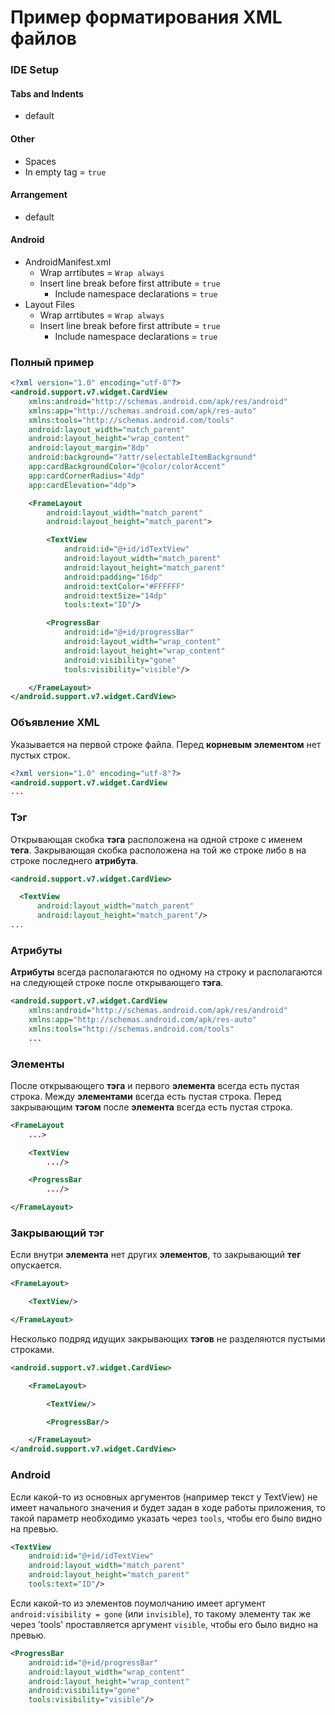 # Пример форматирования XML файлов

### IDE Setup
#### Tabs and Indents
* default

#### Other
* Spaces
 * In empty tag = `true`

#### Arrangement
* default

#### Android
* AndroidManifest.xml
  * Wrap arrtibutes = `Wrap always`
  * Insert line break before first attribute = `true`
    * Include namespace declarations = `true`
* Layout Files
  * Wrap arrtibutes = `Wrap always`
  * Insert line break before first attribute = `true`
    * Include namespace declarations = `true`

### Полный пример
```xml
<?xml version="1.0" encoding="utf-8"?>
<android.support.v7.widget.CardView
    xmlns:android="http://schemas.android.com/apk/res/android"
    xmlns:app="http://schemas.android.com/apk/res-auto"
    xmlns:tools="http://schemas.android.com/tools"
    android:layout_width="match_parent"
    android:layout_height="wrap_content"
    android:layout_margin="8dp"
    android:background="?attr/selectableItemBackground"
    app:cardBackgroundColor="@color/colorAccent"
    app:cardCornerRadius="4dp"
    app:cardElevation="4dp">

    <FrameLayout
        android:layout_width="match_parent"
        android:layout_height="match_parent">

        <TextView
            android:id="@+id/idTextView"
            android:layout_width="match_parent"
            android:layout_height="match_parent"
            android:padding="16dp"
            android:textColor="#FFFFFF"
            android:textSize="14dp"
            tools:text="ID"/>

        <ProgressBar
            android:id="@+id/progressBar"
            android:layout_width="wrap_content"
            android:layout_height="wrap_content"
            android:visibility="gone"
            tools:visibility="visible"/>

    </FrameLayout>
</android.support.v7.widget.CardView>
```

### Объявление XML
Указывается на первой строке файла. Перед **корневым элементом** нет пустых строк.
```xml
<?xml version="1.0" encoding="utf-8"?>
<android.support.v7.widget.CardView
...
```

### Тэг
Открывающая скобка **тэга** расположена на одной строке с именем **тега**. Закрывающая скобка расположена на той же строке либо в на строке последнего **атрибута**.
```xml
<android.support.v7.widget.CardView>

  <TextView
      android:layout_width="match_parent"
      android:layout_height="match_parent"/>
...
```

### Атрибуты
**Атрибуты** всегда располагаются по одному на строку и располагаются на следующей строке после открывающего **тэга**.
```xml
<android.support.v7.widget.CardView
    xmlns:android="http://schemas.android.com/apk/res/android"
    xmlns:app="http://schemas.android.com/apk/res-auto"
    xmlns:tools="http://schemas.android.com/tools"
    ...
```

### Элементы
После открывающего **тэга** и первого **элемента** всегда есть пустая строка. Между **элементами** всегда есть пустая строка. Перед закрывающим **тэгом** после **элемента** всегда есть пустая строка.

```xml
<FrameLayout
    ...>

    <TextView
        .../>

    <ProgressBar
        .../>

</FrameLayout>
```

### Закрывающий тэг
Если внутри **элемента** нет других **элементов**, то закрывающий **тег** опускается.
```xml
<FrameLayout>

    <TextView/>

</FrameLayout>
```
Несколько подряд идущих закрывающих **тэгов** не разделяются пустыми строками.
```xml
<android.support.v7.widget.CardView>

    <FrameLayout>

        <TextView/>

        <ProgressBar/>

    </FrameLayout>
</android.support.v7.widget.CardView>
```

### Android
Если какой-то из основных аргументов (например текст у TextView) не имеет начального значения и будет задан в ходе работы приложения, то такой параметр необходимо указать через `tools`, чтобы его было видно на превью.
```xml
<TextView
    android:id="@+id/idTextView"
    android:layout_width="match_parent"
    android:layout_height="match_parent"
    tools:text="ID"/>
```
Если какой-то из элементов поумолчанию имеет аргумент `android:visibility = gone` (или `invisible`), то такому элементу так же через 'tools' проставляется аргумент `visible`, чтобы его было видно на превью.
```xml
<ProgressBar
    android:id="@+id/progressBar"
    android:layout_width="wrap_content"
    android:layout_height="wrap_content"
    android:visibility="gone"
    tools:visibility="visible"/>
```
